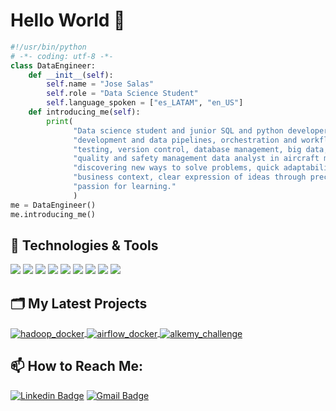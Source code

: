 # Hello World 🤖

```python
#!/usr/bin/python
# -*- coding: utf-8 -*-
class DataEngineer:
    def __init__(self):
        self.name = "Jose Salas"
        self.role = "Data Science Student"
        self.language_spoken = ["es_LATAM", "en_US"]
    def introducing_me(self):
        print(
              "Data science student and junior SQL and python developer, with knowledge in ETL"
              "development and data pipelines, orchestration and workflows, containerization",
              "testing, version control, database management, big data, and experience as aviation"
              "quality and safety management data analyst in aircraft maintenance. Characterized by:"
              "discovering new ways to solve problems, quick adaptability, an understanding of the"
              "business context, clear expression of ideas through precise and brief stories, and"
              "passion for learning."
              )
me = DataEngineer()
me.introducing_me()
```

## 🔧 Technologies & Tools

![](https://img.shields.io/badge/Code-Python-informational?style=flat&logo=python&logoColor=white&color=4D35B1)
![](https://img.shields.io/badge/Tools-PostgreSQL-informational?style=flat&logo=postgresql&logoColor=white&color=4D35B1)
![](https://img.shields.io/badge/Tools-MySQL-informational?style=flat&logo=MySQL&logoColor=white&color=4D35B1)
![](https://img.shields.io/badge/OS-Linux-informational?style=flat&logo=linux&logoColor=white&color=4D35B1)
![](https://img.shields.io/badge/Shell-Bash-informational?style=flat&logo=gnu-bash&logoColor=white&color=4D35B1)
![](https://img.shields.io/badge/Editor-VS_Code-informational?style=flat&logo=visual-studio-code&logoColor=white&color=4D35B1)
![](https://img.shields.io/badge/Tools-Docker-informational?style=flat&logo=docker&logoColor=white&color=4D35B1)
![](https://img.shields.io/badge/Tools-Hadoop-informational?style=flat&logo=Hadoop&logoColor=white&color=4D35B1)
![](https://img.shields.io/badge/Tools-Airflow-informational?style=flat&logo=Airflow&logoColor=white&color=4D35B1)

## 🗂️ My Latest Projects

<a href="https://github.com/JoseSalas98/hadoop_docker">
  <img align="center" src="https://github-readme-stats.vercel.app/api/pin/?username=JoseSalas98&repo=hadoop_docker&theme=midnight-purple&show_icons=true&show_owner=true" alt="hadoop_docker" />
</a>

<a href="https://github.com/JoseSalas98/airflow_docker">
  <img align="center" src="https://github-readme-stats.vercel.app/api/pin/?username=JoseSalas98&repo=airflow_docker&theme=midnight-purple&show_icons=true&show_owner=true" alt="airflow_docker" />
</a>

<a href="https://github.com/JoseSalas98/alkemy_challenge">
  <img align="center" src="https://github-readme-stats.vercel.app/api/pin/?username=JoseSalas98&repo=alkemy_challenge&theme=midnight-purple&show_icons=true&show_owner=true" alt="alkemy_challenge" />
</a>

## 📫 How to Reach Me:

[![Linkedin Badge](https://img.shields.io/badge/-josesalasbolivar-blue?style=flat-square&logo=Linkedin&logoColor=white&link=https://www.linkedin.com/in/josesalasbolivar/)](https://www.linkedin.com/in/josesalasbolivar/)
[![Gmail Badge](https://img.shields.io/badge/-josesalasbolivar98@gmail.com-c14438?style=flat-square&logo=Gmail&logoColor=white&link=mailto:josesalasbolivar98@gmail.com)](mailto:josesalasbolivar98@gmail.com)
